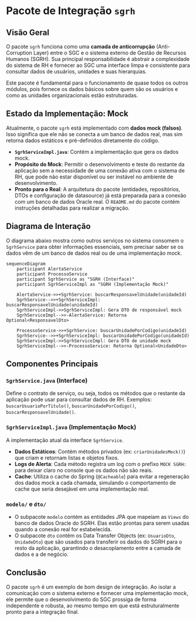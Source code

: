 # Pacote de Integração `sgrh`

## Visão Geral

O pacote `sgrh` funciona como uma **camada de anticorrupção** (Anti-Corruption Layer) entre o SGC e o sistema externo de Gestão de Recursos Humanos (SGRH). Sua principal responsabilidade é abstrair a complexidade do sistema de RH e fornecer ao SGC uma interface limpa e consistente para consultar dados de usuários, unidades e suas hierarquias.

Este pacote é fundamental para o funcionamento de quase todos os outros módulos, pois fornece os dados básicos sobre quem são os usuários e como as unidades organizacionais estão estruturadas.

## Estado da Implementação: Mock

Atualmente, o pacote `sgrh` está implementado com **dados mock (falsos)**. Isso significa que ele não se conecta a um banco de dados real, mas sim retorna dados estáticos e pré-definidos diretamente do código.

- **`SgrhServiceImpl.java`**: Contém a implementação que gera os dados mock.
- **Propósito do Mock**: Permitir o desenvolvimento e teste do restante da aplicação sem a necessidade de uma conexão ativa com o sistema de RH, que pode não estar disponível ou ser instável no ambiente de desenvolvimento.
- **Pronto para o Real**: A arquitetura do pacote (entidades, repositórios, DTOs e configuração de datasource) já está preparada para a conexão com um banco de dados Oracle real. O `README.md` do pacote contém instruções detalhadas para realizar a migração.

## Diagrama de Interação

O diagrama abaixo mostra como outros serviços no sistema consomem o `SgrhService` para obter informações essenciais, sem precisar saber se os dados vêm de um banco de dados real ou de uma implementação mock.

```mermaid
sequenceDiagram
    participant AlertaService
    participant ProcessoService
    participant SgrhService as "SGRH (Interface)"
    participant SgrhServiceImpl as "SGRH (Implementação Mock)"

    AlertaService->>+SgrhService: buscarResponsavelUnidade(unidadeId)
    SgrhService-->>+SgrhServiceImpl: buscarResponsavelUnidade(unidadeId)
    SgrhServiceImpl->>SgrhServiceImpl: Gera DTO de responsável mock
    SgrhServiceImpl-->>-AlertaService: Retorna Optional<ResponsavelDto>

    ProcessoService->>+SgrhService: buscarUnidadePorCodigo(unidadeId)
    SgrhService-->>+SgrhServiceImpl: buscarUnidadePorCodigo(unidadeId)
    SgrhServiceImpl->>SgrhServiceImpl: Gera DTO de unidade mock
    SgrhServiceImpl-->>-ProcessoService: Retorna Optional<UnidadeDto>
```

## Componentes Principais

### `SgrhService.java` (Interface)

Define o contrato de serviço, ou seja, todos os métodos que o restante da aplicação pode usar para consultar dados de RH. Exemplos: `buscarUsuarioPorTitulo()`, `buscarUnidadePorCodigo()`, `buscarResponsavelUnidade()`.

### `SgrhServiceImpl.java` (Implementação Mock)

A implementação atual da interface `SgrhService`.
- **Dados Estáticos**: Contém métodos privados (ex: `criarUnidadesMock()`) que criam e retornam listas e objetos fixos.
- **Logs de Alerta**: Cada método registra um log com o prefixo `MOCK SGRH:` para deixar claro no console que os dados não são reais.
- **Cache**: Utiliza o cache do Spring (`@Cacheable`) para evitar a regeneração dos dados mock a cada chamada, simulando o comportamento de cache que seria desejável em uma implementação real.

### `modelo/` e `dto/`

- O subpacote `modelo` contém as entidades JPA que mapeiam as `Views` do banco de dados Oracle do SGRH. Elas estão prontas para serem usadas quando a conexão real for estabelecida.
- O subpacote `dto` contém os Data Transfer Objects (ex: `UsuarioDto`, `UnidadeDto`) que são usados para transferir os dados do SGRH para o resto da aplicação, garantindo o desacoplamento entre a camada de dados e a de negócio.

## Conclusão

O pacote `sgrh` é um exemplo de bom design de integração. Ao isolar a comunicação com o sistema externo e fornecer uma implementação mock, ele permite que o desenvolvimento do SGC prossiga de forma independente e robusta, ao mesmo tempo em que está estruturalmente pronto para a integração final.